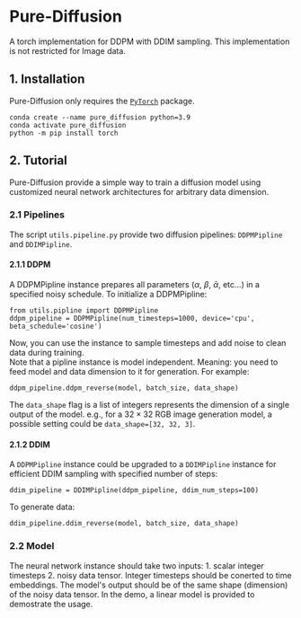 # Pure-Diffusion
A torch implementation for DDPM with DDIM sampling. This implementation is not restricted for Image data.

## 1. Installation
Pure-Diffusion only requires the [`PyTorch`](https://pytorch.org) package.
```
conda create --name pure_diffusion python=3.9
conda activate pure_diffusion
python -m pip install torch
```

## 2. Tutorial
Pure-Diffusion provide a simple way to train a diffusion model using customized neural network architectures for arbitrary data dimension.
### 2.1 Pipelines
The script `utils.pipeline.py` provide two diffusion pipelines: `DDPMPipline` and `DDIMPipline`.
#### 2.1.1 DDPM
A DDPMPipline instance prepares all parameters ($\alpha$, $\beta$, $\bar{\alpha}$, etc...) in a specified noisy schedule. To initialize a DDPMPipline:
```
from utils.pipline import DDPMPipline
ddpm_pipeline = DDPMPipline(num_timesteps=1000, device='cpu', beta_schedule='cosine')
```
Now, you can use the instance to sample timesteps and add noise to clean data during training. <br />
Note that a pipline instance is model independent. Meaning: you need to feed model and data dimension to it for generation. For example:
```
ddpm_pipeline.ddpm_reverse(model, batch_size, data_shape)
```
The `data_shape` flag is a list of integers represents the dimension of a single output of the model. e.g., for a $32 \times 32$ RGB image generation model, a possible setting could be `data_shape=[32, 32, 3]`.<br />

#### 2.1.2 DDIM
A `DDPMPipline` instance could be upgraded to a `DDIMPipline` instance for efficient DDIM sampling with specified number of steps: 
```
ddim_pipeline = DDIMPipline(ddpm_pipeline, ddim_num_steps=100)
```
To generate data:
```
ddim_pipeline.ddim_reverse(model, batch_size, data_shape)
```

### 2.2 Model
The neural network instance should take two inputs: 1. scalar integer timesteps 2. noisy data tensor.
Integer timesteps should be conerted to time embeddings. The model's output should be of the same shape (dimension) of the noisy data tensor.
In the demo, a linear model is provided to demostrate the usage.







